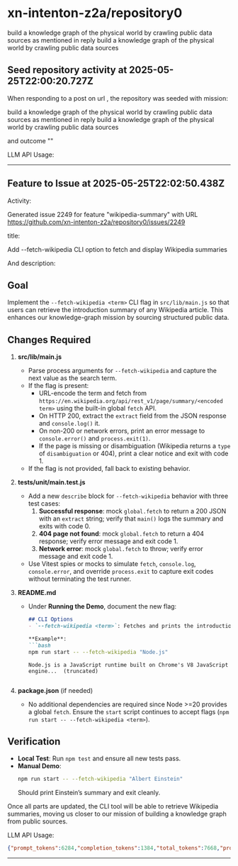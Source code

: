 # xn-intenton-z2a/repository0
build a knowledge graph of the physical world by crawling public data sources as mentioned in reply build a knowledge graph of the physical world by crawling public data sources
## Seed repository activity at 2025-05-25T22:00:20.727Z

When responding to a post on url , the repository was seeded with mission:

build a knowledge graph of the physical world by crawling public data sources as mentioned in reply build a knowledge graph of the physical world by crawling public data sources

and outcome ""

LLM API Usage:

---

## Feature to Issue at 2025-05-25T22:02:50.438Z

Activity:

Generated issue 2249 for feature "wikipedia-summary" with URL https://github.com/xn-intenton-z2a/repository0/issues/2249

title:

Add --fetch-wikipedia CLI option to fetch and display Wikipedia summaries

And description:

## Goal

Implement the `--fetch-wikipedia <term>` CLI flag in `src/lib/main.js` so that users can retrieve the introduction summary of any Wikipedia article. This enhances our knowledge-graph mission by sourcing structured public data.

## Changes Required

1. **src/lib/main.js**
   - Parse process arguments for `--fetch-wikipedia` and capture the next value as the search term.
   - If the flag is present:
     - URL-encode the term and fetch from `https://en.wikipedia.org/api/rest_v1/page/summary/<encoded term>` using the built-in global `fetch` API.
     - On HTTP 200, extract the `extract` field from the JSON response and `console.log()` it.
     - On non-200 or network errors, print an error message to `console.error()` and `process.exit(1)`.
     - If the page is missing or disambiguation (Wikipedia returns a `type` of `disambiguation` or 404), print a clear notice and exit with code 1.
   - If the flag is not provided, fall back to existing behavior.

2. **tests/unit/main.test.js**
   - Add a new `describe` block for `--fetch-wikipedia` behavior with three test cases:
     1. **Successful response**: mock `global.fetch` to return a 200 JSON with an `extract` string; verify that `main()` logs the summary and exits with code 0.
     2. **404 page not found**: mock `global.fetch` to return a 404 response; verify error message and exit code 1.
     3. **Network error**: mock `global.fetch` to throw; verify error message and exit code 1.
   - Use Vitest spies or mocks to simulate `fetch`, `console.log`, `console.error`, and override `process.exit` to capture exit codes without terminating the test runner.

3. **README.md**
   - Under **Running the Demo**, document the new flag:
     ```md
     ## CLI Options
     - `--fetch-wikipedia <term>`: Fetches and prints the introduction summary of the specified Wikipedia article.
     
     **Example**:
     ```bash
     npm run start -- --fetch-wikipedia "Node.js"
     ```
     ```
     Node.js is a JavaScript runtime built on Chrome's V8 JavaScript engine...  (truncated)
     ```
     ```

4. **package.json** (if needed)
   - No additional dependencies are required since Node >=20 provides a global `fetch`. Ensure the `start` script continues to accept flags (`npm run start -- --fetch-wikipedia <term>`).

## Verification

- **Local Test**: Run `npm test` and ensure all new tests pass.
- **Manual Demo**: 
  ```bash
  npm run start -- --fetch-wikipedia "Albert Einstein"
  ```
  Should print Einstein’s summary and exit cleanly.

Once all parts are updated, the CLI tool will be able to retrieve Wikipedia summaries, moving us closer to our mission of building a knowledge graph from public sources.

LLM API Usage:
```json
{"prompt_tokens":6284,"completion_tokens":1384,"total_tokens":7668,"prompt_tokens_details":{"cached_tokens":0,"audio_tokens":0},"completion_tokens_details":{"reasoning_tokens":640,"audio_tokens":0,"accepted_prediction_tokens":0,"rejected_prediction_tokens":0}}
```

---